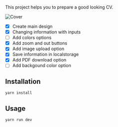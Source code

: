 This project helps you to prepare a good looking CV.

![Cover](https://github.com/imhalid/cv-builder/blob/master/public/cover2.png?raw=true)

- [x] Create main design
- [x] Changing information with inputs
- [ ] Add colors options
- [x] Add zoom and out buttons
- [x] Add image upload option
- [x] Save information in localstorage
- [x] Add PDF download option
- [ ] Add backgound color option

## Installation

```bash
yarn install
```

## Usage

```bash
yarn run dev
```
